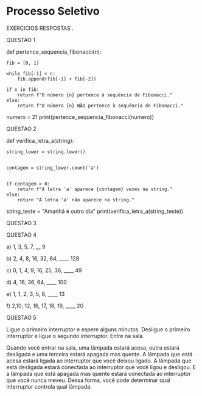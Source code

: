 # Processo Seletivo
 EXERCICIOS  RESPOSTAS .

QUESTAO 1  

def pertence_sequencia_fibonacci(n):
  
    fib = [0, 1]
    
    while fib[-1] < n:
        fib.append(fib[-1] + fib[-2])
   
    if n in fib:
        return f"O número {n} pertence à sequência de Fibonacci."
    else:
        return f"O número {n} NÃO pertence à sequência de Fibonacci."


numero = 21 
print(pertence_sequencia_fibonacci(numero))



QUESTAO 2 


def verifica_letra_a(string):

    string_lower = string.lower()
    
  
    contagem = string_lower.count('a')
    
   
    if contagem > 0:
        return f"A letra 'a' aparece {contagem} vezes na string."
    else:
        return "A letra 'a' não aparece na string."


string_teste = "Amanhã é outro dia"
print(verifica_letra_a(string_teste))


QUESTAO 3 









QUESTAO 4

 
a) 1, 3, 5, 7, __   9

b) 2, 4, 8, 16, 32, 64, ____ 128

c) 0, 1, 4, 9, 16, 25, 36, ____  49

d) 4, 16, 36, 64, ____ 100

e) 1, 1, 2, 3, 5, 8, ____ 13

f) 2,10, 12, 16, 17, 18, 19, ____ 20



QUESTAO 5 


Ligue o primeiro interruptor e espere alguns minutos.
Desligue o primeiro interruptor e ligue o segundo interruptor.
Entre na sala.



Quando você entrar na sala, uma lâmpada estará acesa, outra estará desligada e uma terceira estará apagada mas quente.
 A lâmpada que está acesa estará ligada ao interruptor que você deixou ligado. A lâmpada que está desligada estará conectada 
ao interruptor que você ligou e desligou. E a lâmpada que está apagada mas quente estará conectada ao interruptor que você
 nunca mexeu. Dessa forma, você pode determinar qual interruptor controla qual lâmpada.














